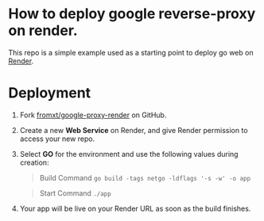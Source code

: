 # How to deploy google reverse-proxy on render.
This repo is a simple example used as a starting point to deploy go web on [Render](https://render.com/).

# Deployment

1. Fork [fromxt/google-proxy-render](https://github.com/fromxt/google-proxy-render) on GitHub.

2. Create a new **Web Service** on Render, and give Render permission to access your new repo.

3. Select **GO** for the environment and use the following values during creation:

   > Build Command    `go build -tags netgo -ldflags '-s -w' -o app`
 
   > Start Command    `./app`
   
 4. Your app will be live on your Render URL as soon as the build  finishes.
